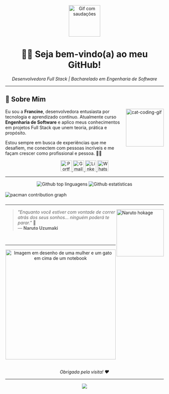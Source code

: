 <div align="center">
  <img src="https://media1.giphy.com/media/v1.Y2lkPTc5MGI3NjExeWk2MGhnNjBkMjF5azNzdWd6cndiYWthdzRoNWZsbGIwdnpnM2lybyZlcD12MV9pbnRlcm5hbF9naWZfYnlfaWQmY3Q9Zw/26xBwdIuRJiAIqHwA/giphy.gif" width="100" alt="Gif com saudações" />
</div>

<h1 align="center"> 👩‍💻 Seja bem-vindo(a) ao meu GitHub! </h1> 
<p align="center"><i>Desenvolvedora Full Stack | Bacharelado em Engenharia de Software</i></p>

---

## 🌟 Sobre Mim

<img align="right" alt="cat-coding-gif" src="https://media.giphy.com/media/JIX9t2j0ZTN9S/giphy.gif" width="120" />

Eu sou a **Francine**, desenvolvedora entusiasta por tecnologia e aprendizado contínuo. Atualmente curso **Engenharia de Software** e aplico meus conhecimentos em projetos Full Stack que unem teoria, prática e propósito.

Estou sempre em busca de experiências que me desafiem, me conectem com pessoas incríveis e me façam crescer como profissional e pessoa. 🤝✨

<div align="center">
  <a href="https://portfolio-2-swart-tau.vercel.app/">
    <img src="https://img.shields.io/static/v1?message=Portfolio&logo=web&label=&color=6C63FF&logoColor=white&labelColor=&style=for-the-badge" height="35" alt="Portfolio icon" />
  </a>
  <a href="mailto:francine.c.oliveiracruz@gmail.com">
    <img src="https://img.shields.io/static/v1?message=Gmail&logo=gmail&label=&color=FF6584&logoColor=white&labelColor=&style=for-the-badge" height="35" alt="Gmail logo" />
  </a> 
  <a href="https://www.linkedin.com/in/francine-ccruz/">
    <img src="https://img.shields.io/static/v1?message=LinkedIn&logo=linkedin&label=&color=0077B5&logoColor=white&labelColor=&style=for-the-badge" height="35" alt="LinkedIn logo" />
  </a>
  <a href="https://wa.me/5551986283397">
    <img src="https://img.shields.io/static/v1?message=WhatsApp&logo=whatsapp&label=&color=25D366&logoColor=white&labelColor=&style=for-the-badge" height="35" alt="WhatsApp logo" />
  </a>
</div>

---

<div align="center">
  <img src="https://github-readme-stats.vercel.app/api/top-langs/?username=Francine02&layout=compact&langs_count=20&theme=tokyonight" alt="Github top linguagens"/>
  <img src="https://github-readme-streak-stats.herokuapp.com/?user=Francine02&theme=tokyonight" alt="Github estatísticas"/>
</div>

<br>

<picture>
  <source media="(prefers-color-scheme: dark)" srcset="https://raw.githubusercontent.com/Francine02/Francine02/output/pacman-contribution-graph-dark.svg">
  <source media="(prefers-color-scheme: light)" srcset="https://raw.githubusercontent.com/Francine02/Francine02/output/pacman-contribution-graph.svg">
  <img alt="pacman contribution graph" src="https://raw.githubusercontent.com/Francine02/Francine02/output/pacman-contribution-graph.svg">
</picture>

###
---

<img align="right" src="https://media0.giphy.com/media/v1.Y2lkPTc5MGI3NjExdm5ldGlrdDR2dDlyaTI3eHpueGNsbTl5cTRoazJ2N2p2MTJ6ZHQ2ZCZlcD12MV9pbnRlcm5hbF9naWZfYnlfaWQmY3Q9Zw/AsuCf15CIj0Va/giphy.gif" width="150" alt="Naruto hokage" />

> _"Enquanto você estiver com vontade de correr atrás dos seus sonhos... ninguém poderá te parar."_ 🧡  
> — **Naruto Uzumaki**
<br>

---

<div align="center">
  <img align="middle" src="https://github.com/user-attachments/assets/44296890-aa50-4ab3-9f9c-fbf4dd8ed8bc" width="350" alt="Imagem em desenho de uma mulher e um gato em cima de um notebook" />
</div>
<br>
<p align="center"><i>Obrigada pela visita! ❤️</i></p>

---

   <div align="center" >
     <img src="https://github-profile-trophy.vercel.app/?username=Francine02&row=1&column=7&theme=radical"/>
  </div>
